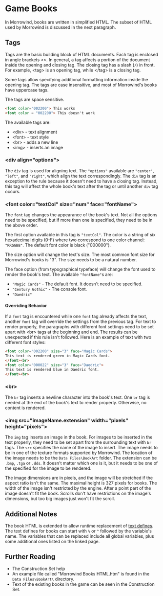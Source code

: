 # Game Books

In Morrowind, books are written in simplified HTML. The subset of HTML used by Morrowind is discussed in the next paragraph.


## Tags

Tags are the basic building block of HTML documents. Each tag is enclosed in angle brackets &lt;&gt;. In general, a tag affects a portion of the document inside the opening and closing tag. The closing tag has a slash (`/`) in front. For example, &lt;tag&gt; is an opening tag, while &lt;/tag&gt; is a closing tag.

Some tags allow specifying additional formatting information inside the opening tag. The tags are case insensitive, and most of Morrowind's books have uppercase tags.

The tags are space sensitive.
```HTML
<font color="002200"> This works
<font color = "002200"> This doesn't work
```

The available tags are:

* &lt;div&gt; - text alignment
* &lt;font&gt; - text style
* &lt;br&gt; - adds a new line
* &lt;img&gt; - inserts an image

### &lt;div align="options"&gt;

The `div` tag is used for aligning text. The `"options"` available are `"center"`, `"left"`, and `"right"`, which align the text correspondingly. The `div` tag is an exception to the rule because it doesn't need to have a closing tag. Instead, this tag will affect the whole book's text after the tag or until another `div` tag occurs.

### &lt;font color="textCol" size="num" face="fontName"&gt;

The `font` tag changes the appearance of the book's text. Not all the options need to be specified, but if more than one is specified, they need to be in the above order.

The first option available in this tag is `"textCol"`. The color is a string of six hexadecimal digits (0-F) where two correspond to one color channel: `"RRGGBB"`. The default font color is black ("000000").

The size option will change the text's size. The most common font size for Morrowind's books is "3". The size needs to be a natural number.

The face option (from typographical typeface) will change the font used to render the book's text. The available `"fontName"`s are:

* `"Magic Cards"` - The default font. It doesn't need to be specified.
* `"Century Gothic"` - The console font.
* `"Daedric"`

#### Overriding Behavior

If a `font` tag is encountered while one `font` tag already affects the text, another `font` tag will override the settings from the previous tag. For text to render properly, the paragraphs with different font settings need to be set apart with &lt;br&gt; tags at the beginning and end. The results can be unexpected if this rule isn't followed. Here is an example of text with two different font styles:

```HTML
<font color="002200" size="3" face="Magic Cards">
This text is rendered green in Magic Cards font.
</font><br>
<font color="000022" size="3" face="Daedric">
This text is rendered blue in Daedric font.
</font><br>
```

### &lt;br&gt;

The `br` tag inserts a newline character into the book's text. One `br` tag is needed at the end of the book's text to render properly. Otherwise, no content is rendered.

### &lt;img src="imageName.extension" width="pixels" height="pixels"&gt;

The `img` tag inserts an image in the book. For images to be inserted in the text properly, they need to be set apart from the surrounding text with `br` tags. The `src` specifies the name of the image to insert. The image needs to be in one of the texture formats supported by Morrowind. The location of the image needs to be the `Data Files\BookArt` folder. The extension can be `.bmp`, `.tga` or `.dds`. It doesn't matter which one is it, but it needs to be one of the specified for the image to be rendered.

The image dimensions are in pixels, and the image will be stretched if the aspect ratio isn't the same. The maximal height is 327 pixels for books. The width of the image isn't restricted by the engine. After a point part of the image doesn't fit the book. Scrolls don't have restrictions on the image's dimensions, but too big images just won't fit the scroll.


## Additional Notes

The book HTML is extended to allow runtime replacement of [text defines](https://en.uesp.net/wiki/Morrowind_Mod:Text_Defines). The text defines for books can start with `%` or `^` followed by the variable's name. The variables that can be replaced include all global variables, plus some additional ones listed on the linked page.


## Further Reading

 - The Construction Set help
 - An example file called "Morrowind Books HTML.htm" is found in the `Data Files\BookArt\` directory.
 - Text of the existing books in the game can be seen in the Construction Set.
